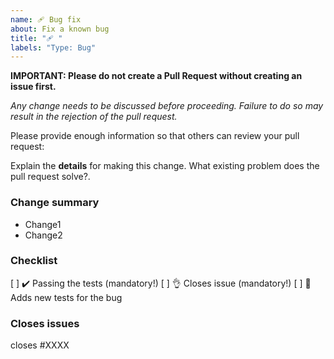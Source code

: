 ```yaml
---
name: 🩹 Bug fix
about: Fix a known bug
title: "🩹 "
labels: "Type: Bug"
---
```


**IMPORTANT: Please do not create a Pull Request without creating an issue first.**

_Any change needs to be discussed before proceeding. Failure to do so may result in the rejection of the pull request._

Please provide enough information so that others can review your pull request:

Explain the **details** for making this change. What existing problem does the pull request solve?.

<!-- Example: When "Adding a function to do X", explain why it is necessary to have a way to do X. -->

### Change summary

- Change1
- Change2

### Checklist

[ ] ✔️ Passing the tests (mandatory!)
[ ] 👌 Closes issue (mandatory!)
[ ] 🧪 Adds new tests for the bug

### Closes issues

<!-- Put `closes #XXXX` in your comment to auto-close the issue that your PR fixes (if such). -->

closes #XXXX
